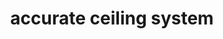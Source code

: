 ---
title: "accurate ceiling system"
url: /thiruvananthapuram/accurate-ceiling-system/
shop: shop
---